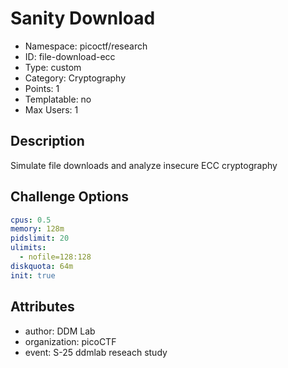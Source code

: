 # Sanity Download

- Namespace: picoctf/research
- ID: file-download-ecc
- Type: custom
- Category: Cryptography
- Points: 1
- Templatable: no
- Max Users: 1

## Description
Simulate file downloads and analyze insecure ECC cryptography 

## Challenge Options

```yaml
cpus: 0.5
memory: 128m
pidslimit: 20
ulimits:
  - nofile=128:128
diskquota: 64m
init: true
```
## Attributes

- author: DDM Lab
- organization: picoCTF
- event: S-25 ddmlab reseach study
